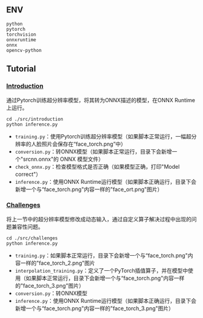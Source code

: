 ## ENV

```
python
pytorch
torchvision
onnxruntime
onnx
opencv-python
```

## Tutorial

### [Introduction](https://github.com/open-mmlab/mmdeploy/blob/master/docs/zh_cn/tutorial/01_introduction_to_model_deployment.md)

  通过Pytorch训练超分辨率模型，将其转为ONNX描述的模型，在ONNX Runtime上运行。

```shell
cd ./src/introduction
python inference.py
```

- `training.py`：使用Pytorch训练超分辨率模型（如果脚本正常运行，一幅超分辨率的人脸照片会保存在“face_torch.png”中）
- `conversion.py`：转ONNX模型（如果脚本正常运行，目录下会新增一个"srcnn.onnx"的 ONNX 模型文件）
- `check_onnx.py`：检查模型格式是否正确（如果模型正确，打印"Model correct"）
- `inference.py`：使用ONNX Runtime运行模型（如果脚本正确运行，目录下会新增一个与“face_torch.png"内容一样的"face_ort.png"图片）

### [Challenges](https://github.com/open-mmlab/mmdeploy/blob/master/docs/zh_cn/tutorial/02_challenges.md)

​	将上一节中的超分辨率模型修改成动态输入，通过自定义算子解决过程中出现的问题兼容性问题。

```shell
cd ./src/challenges
python inference.py
```

- `training.py`：如果脚本正常运行，目录下会新增一个与“face_torch.png"内容一样的"face_torch_2.png"图片
- `interpolation_training.py`：定义了一个PyTorch插值算子，并在模型中使用（如果脚本正常运行，目录下会新增一个与“face_torch.png"内容一样的"face_torch_3.png"图片）
- `conversion.py`：转ONNX模型
- `inference.py`：使用ONNX Runtime运行模型（如果脚本正确运行，目录下会新增一个与“face_torch.png"内容一样的"face_torch_3.png"图片）